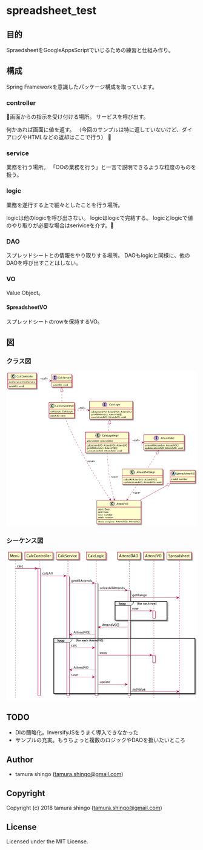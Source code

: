 # spreadsheet_test

## 目的

SpraedsheetをGoogleAppsScriptでいじるための練習と仕組み作り。


## 構成

Spring Frameworkを意識したパッケージ構成を取っています。


### controller

画面からの指示を受け付ける場所。
サービスを呼び出す。

何かあれば画面に値を返す。
（今回のサンプルは特に返していないけど、ダイアログやHTMLなどの返却はここで行う）


### service

業務を行う場所。
「OOの業務を行う」と一言で説明できるような粒度のものを扱う。


### logic

業務を遂行する上で細々としたことを行う場所。

logicは他のlogicを呼び出さない。
logicはlogicで完結する。
logicとlogicで値のやり取りが必要な場合はseriviceを介す。


### DAO

スプレッドシートとの情報をやり取りする場所。
DAOもlogicと同様に、他のDAOを呼び出すことはしない。


### VO

Value Object。

#### SpreadsheetVO

スプレッドシートのrowを保持するVO。

## 図

### クラス図

![package](doc/pkg.png)


### シーケンス図

![sequence](doc/sequence.png)

## TODO

- DIの簡略化。InversifyJSをうまく導入できなかった
- サンプルの充実。もうちょっと複数のロジックやDAOを扱いたいところ

## Author

* tamura shingo (tamura.shingo@gmail.com)

## Copyright

Copyright (c) 2018 tamura shingo (tamura.shingo@gmail.com)

## License

Licensed under the MIT License.
